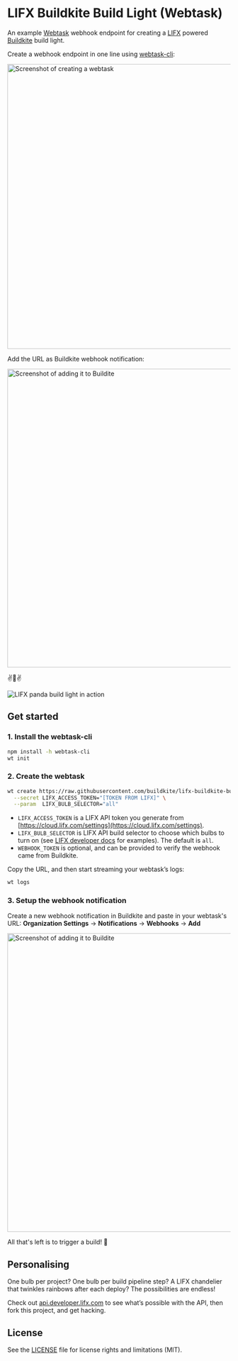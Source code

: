 # LIFX Buildkite Build Light (Webtask)

An example [Webtask](https://webtask.io) webhook endpoint for creating a [LIFX](https://lifx.com/) powered [Buildkite](https://buildkite.com/) build light.

Create a webhook endpoint in one line using [webtask-cli](https://github.com/auth0/wt-cli):

<img src="http://i.imgur.com/PWolg0s.png" width="642" alt="Screenshot of creating a webtask">

Add the URL as Buildkite webhook notification:

<img src="http://i.imgur.com/NuOTKz4.png" width="673" alt="Screenshot of adding it to Buildite">

:v::panda_face::v:

![LIFX panda build light in action](http://i.imgur.com/FrBTgnf.gif)

## Get started

### 1. Install the webtask-cli

```bash
npm install -h webtask-cli
wt init
```

### 2. Create the webtask

```bash
wt create https://raw.githubusercontent.com/buildkite/lifx-buildkite-build-light-webtask/master/index.js \
  --secret LIFX_ACCESS_TOKEN="[TOKEN FROM LIFX]" \
  --param  LIFX_BULB_SELECTOR="all"
```

* `LIFX_ACCESS_TOKEN` is a LIFX API token you generate from [https://cloud.lifx.com/settings](https://cloud.lifx.com/settings).
* `LIFX_BULB_SELECTOR` is LIFX API build selector to choose which bulbs to turn on (see [LIFX developer docs](http://api.developer.lifx.com/docs/selectors) for examples). The default is `all`.
* `WEBHOOK_TOKEN` is optional, and can be provided to verify the webhook came from Buildkite.

Copy the URL, and then start streaming your webtask’s logs:

```bash
wt logs
```

### 3. Setup the webhook notification

Create a new webhook notification in Buildkite and paste in your webtask's URL: **Organization Settings** → **Notifications** → **Webhooks** → **Add**

<img src="http://i.imgur.com/NuOTKz4.png" width="673" alt="Screenshot of adding it to Buildite">

All that's left is to trigger a build! :tada:

## Personalising

One bulb per project? One bulb per build pipeline step? A LIFX chandelier that twinkles rainbows after each deploy? The possibilities are endless!

Check out [api.developer.lifx.com](http://api.developer.lifx.com) to see what’s possible with the API, then fork this project, and get hacking.

## License

See the [LICENSE](LICENSE.md) file for license rights and limitations (MIT).
